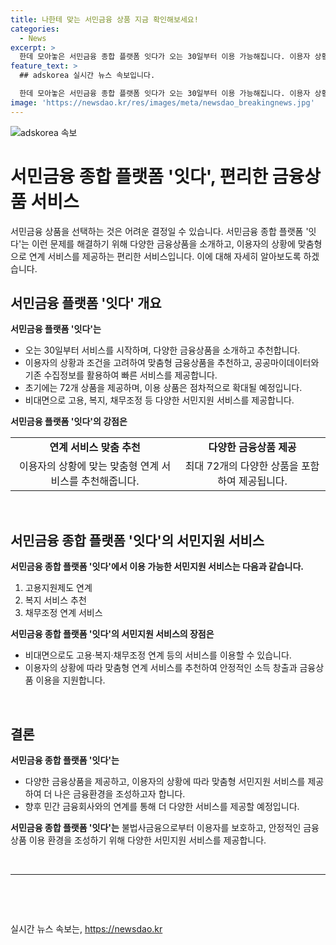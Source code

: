 ```yaml
---
title: 나한테 맞는 서민금융 상품 지금 확인해보세요!
categories:
  - News
excerpt: >
  한데 모아놓은 서민금융 종합 플랫폼 잇다가 오는 30일부터 이용 가능해집니다. 이용자 상황에 따라 맞춤형 연계 서비스와 72가지 상품 조회가 가능하며, 대면으로만 가능했던 지원도 비대면으로 이용 가능합니다. 복지지원과 법률서비스 등 다양한 서민지원이 확대될 예정이며, 햇살론 외 대출 상품을 비롯한 14개 상품을 포함한 경제/금융 소식을 신속하게 전합니다.
feature_text: >
  ## adskorea 실시간 뉴스 속보입니다.

  한데 모아놓은 서민금융 종합 플랫폼 잇다가 오는 30일부터 이용 가능해집니다. 이용자 상황에 따라 맞춤형 연계 서비스와 72가지 상품 조회가 가능하며, 대면으로만 가능했던 지원도 비대면으로 이용 가능합니다. 복지지원과 법률서비스 등 다양한 서민지원이 확대될 예정이며, 햇살론 외 대출 상품을 비롯한 14개 상품을 포함한 경제/금융 소식을 신속하게 전합니다.
image: 'https://newsdao.kr/res/images/meta/newsdao_breakingnews.jpg'
---
```


<p><img src="https://newsdao.kr/res/images/meta/newsdao_breakingnews.jpg" alt="adskorea 속보" /></p>

<h1>서민금융 종합 플랫폼 '잇다', 편리한 금융상품 서비스</h1>

<p data-ke-size="size16">서민금융 상품을 선택하는 것은 어려운 결정일 수 있습니다. 서민금융 종합 플랫폼 '잇다'는 이런 문제를 해결하기 위해 다양한 금융상품을 소개하고, 이용자의 상황에 맞춤형으로 연계 서비스를 제공하는 편리한 서비스입니다. 이에 대해 자세히 알아보도록 하겠습니다.</p>

<h2 data-ke-size="size26">서민금융 플랫폼 '잇다' 개요</h2>

<p><b>서민금융 플랫폼 '잇다'는</b> </p>

<ul>
    <li>오는 30일부터 서비스를 시작하며, 다양한 금융상품을 소개하고 추천합니다.</li>
    <li>이용자의 상황과 조건을 고려하여 맞춤형 금융상품을 추천하고, 공공마이데이터와 기존 수집정보를 활용하여 빠른 서비스를 제공합니다.</li>
    <li>초기에는 72개 상품을 제공하며, 이용 상품은 점차적으로 확대될 예정입니다.</li>
    <li>비대면으로 고용, 복지, 채무조정 등 다양한 서민지원 서비스를 제공합니다.</li>
</ul>

<p><b>서민금융 플랫폼 '잇다'의 강점은</b> </p>

<table>
    <tr>
        <td style="text-align: center; height: 17px;"><b>연계 서비스 맞춤 추천</b></td>
        <td style="text-align: center; height: 17px;"><b>다양한 금융상품 제공</b></td>
    </tr>
    <tr>
        <td style="text-align: center; height: 17px;">이용자의 상황에 맞는 맞춤형 연계 서비스를 추천해줍니다.</td>
        <td style="text-align: center; height: 17px;">최대 72개의 다양한 상품을 포함하여 제공됩니다.</td>
    </tr>
</table>

<p data-ke-size="size16">&nbsp;</p>

<h2 data-ke-size="size26">서민금융 종합 플랫폼 '잇다'의 서민지원 서비스</h2>

<p><b>서민금융 종합 플랫폼 '잇다'에서 이용 가능한 서민지원 서비스는 다음과 같습니다.</b></p>

<ol>
    <li>고용지원제도 연계</li>
    <li>복지 서비스 추천</li>
    <li>채무조정 연계 서비스</li>
</ol>

<p><b>서민금융 종합 플랫폼 '잇다'의 서민지원 서비스의 장점은</b></p>

<ul>
    <li>비대면으로도 고용·복지·채무조정 연계 등의 서비스를 이용할 수 있습니다.</li>
    <li>이용자의 상황에 따라 맞춤형 연계 서비스를 추천하여 안정적인 소득 창출과 금융상품 이용을 지원합니다.</li>
</ul>

<p data-ke-size="size16">&nbsp;</p>

<h2 data-ke-size="size26">결론</h2>

<p><b>서민금융 종합 플랫폼 '잇다'는</b> </p>

<ul>
    <li>다양한 금융상품을 제공하고, 이용자의 상황에 따라 맞춤형 서민지원 서비스를 제공하여 더 나은 금융환경을 조성하고자 합니다.</li>
    <li>향후 민간 금융회사와의 연계를 통해 더 다양한 서비스를 제공할 예정입니다.</li>
</ul>

<p><b>서민금융 종합 플랫폼 '잇다'는</b> 불법사금융으로부터 이용자를 보호하고, 안정적인 금융상품 이용 환경을 조성하기 위해 다양한 서민지원 서비스를 제공합니다.</p>

<p data-ke-size="size16">&nbsp;</p>

<hr>

<p data-ke-size="size16">&nbsp;</p>

<p data-ke-size="size16">&nbsp;</p>
실시간 뉴스 속보는, <a href="https://newsdao.kr" rel="dofollow">https://newsdao.kr</a>


